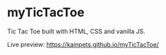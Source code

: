 # myTicTacToe
Tic Tac Toe built with HTML, CSS and vanilla JS.

Live preview: 
https://kainpets.github.io/myTicTacToe/
